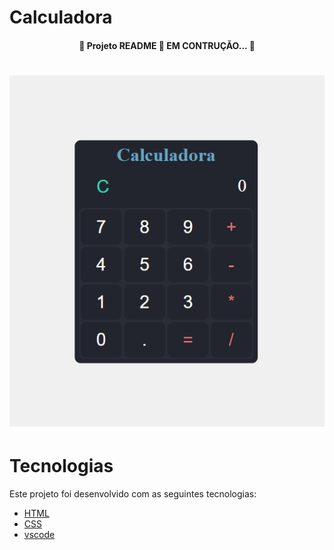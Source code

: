 # Calculadora

<h4 align= "center"> 🚧  Projeto README 🚀 EM CONTRUÇÃO... 🚧

<h1 align="center">
<img alt= "Readme" title="Readme" src="calculadora.png">

# Tecnologias
 Este projeto foi desenvolvido com as seguintes tecnologias:
- [HTML](https://devdocs.io/html/)
- [CSS](https://devdocs.io/css/)
- [vscode](https://code.visualstudio.com/)
